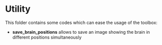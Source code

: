 # Utility
This folder contains some codes which can ease the usage of the toolbox:

- **save_brain_positions** allows to save an image showing the brain in different positions simultaneously
